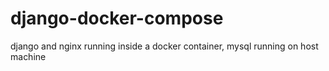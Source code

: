 # django-docker-compose
django and nginx running inside a docker container, mysql running on host machine
